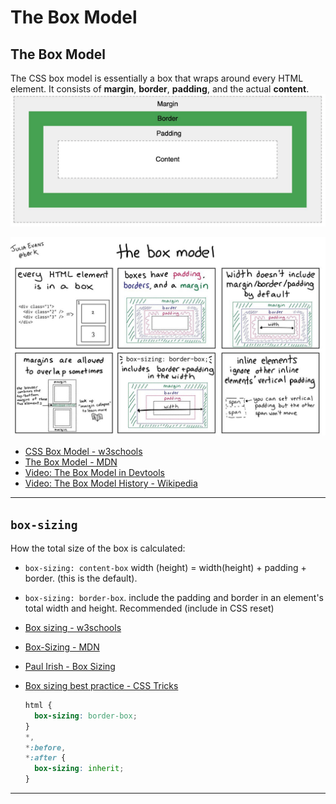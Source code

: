 
# The Box Model

## The Box Model

The CSS box model is essentially a box that wraps around every HTML element. It consists of **margin**, **border**, **padding**, and the actual **content**.<br><img src="./assets/CSS boxmodel.png" alt="CSS boxmodel"  />

<img src="./assets/css boxmodel evans.jpeg" alt="css boxmodel evans" style="zoom: 67%;" />

- [CSS Box Model - w3schools](https://www.w3schools.com/css/css_boxmodel.asp)
- [The Box Model - MDN](https://developer.mozilla.org/en-US/docs/Learn/CSS/Building_blocks/The_box_model)
- [Video: The Box Model in Devtools](https://www.codecademy.com/courses/learn-css/videos/the-box-model-in-devtools)
- [Video: The Box Model History - Wikipedia](https://en.wikipedia.org/wiki/CSS_box_model#Background)

------

## `box-sizing`

How the total size of the box is calculated:

- `box-sizing: content-box` width (height) = width(height) + padding + border. (this is the default).

- `box-sizing: border-box`. include the padding and border in an element's total width and height. Recommended (include in CSS reset)

- [Box sizing - w3schools](https://www.w3schools.com/css/css3_box-sizing.asp)

- [Box-Sizing - MDN](https://developer.mozilla.org/en-US/docs/Web/CSS/box-sizing)

- [Paul Irish - Box Sizing](https://www.paulirish.com/2012/box-sizing-border-box-ftw/)

- [Box sizing best practice - CSS Tricks](https://css-tricks.com/inheriting-box-sizing-probably-slightly-better-best-practice/)

  ```css
  html {
    box-sizing: border-box;
  }
  *,
  *:before,
  *:after {
    box-sizing: inherit;
  }
  ```

------